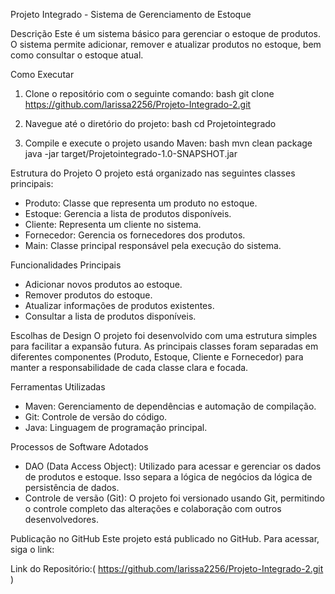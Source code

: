 Projeto Integrado - Sistema de Gerenciamento de Estoque

Descrição
Este é um sistema básico para gerenciar o estoque de produtos. O sistema permite adicionar, remover e atualizar produtos no estoque, bem como consultar o estoque atual.

Como Executar
1. Clone o repositório com o seguinte comando:
    bash
    git clone <https://github.com/larissa2256/Projeto-Integrado-2.git>
    
2. Navegue até o diretório do projeto:
    bash
    cd Projetointegrado
    
3. Compile e execute o projeto usando Maven:
    bash
    mvn clean package
    java -jar target/Projetointegrado-1.0-SNAPSHOT.jar
    

Estrutura do Projeto
O projeto está organizado nas seguintes classes principais:

- Produto: Classe que representa um produto no estoque.
- Estoque: Gerencia a lista de produtos disponíveis.
- Cliente: Representa um cliente no sistema.
- Fornecedor: Gerencia os fornecedores dos produtos.
- Main: Classe principal responsável pela execução do sistema.

Funcionalidades Principais
- Adicionar novos produtos ao estoque.
- Remover produtos do estoque.
- Atualizar informações de produtos existentes.
- Consultar a lista de produtos disponíveis.

Escolhas de Design
O projeto foi desenvolvido com uma estrutura simples para facilitar a expansão futura. As principais classes foram separadas em diferentes componentes (Produto, Estoque, Cliente e Fornecedor) para manter a responsabilidade de cada classe clara e focada.

Ferramentas Utilizadas
- Maven: Gerenciamento de dependências e automação de compilação.
- Git: Controle de versão do código.
- Java: Linguagem de programação principal.

Processos de Software Adotados
- DAO (Data Access Object): Utilizado para acessar e gerenciar os dados de produtos e estoque. Isso separa a lógica de negócios da lógica de persistência de dados.
- Controle de versão (Git): O projeto foi versionado usando Git, permitindo o controle completo das alterações e colaboração com outros desenvolvedores.

Publicação no GitHub
Este projeto está publicado no GitHub. Para acessar, siga o link:


Link do Repositório:( https://github.com/larissa2256/Projeto-Integrado-2.git )
